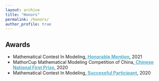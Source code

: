 ```yaml
---
layout: archive
title: "Honors"
permalink: /honors/
author_profile: true
---
```

## Awards

* Mathematical Contest In Modeling,<A href="https://YRPan1999.github.io/publications/2021_H_Award.pdf" style="color: #52adc8; text-decaration=underline"> **Honorable Mention**</A>, 2021
* MathorCup Mathematical Modeling Competition of China,<A href="https://YRPan1999.github.io/publications/2020_Mathorcup.pdf" style="color: #52adc8; text-decaration=underline"> **Chinese National First Prize**</A>, 2020
* Mathematical Contest In Modeling,<A href="https://YRPan1999.github.io/publications/2020_SP_Award.pdf" style="color: #52adc8; text-decaration=underline"> **Successful Participant**</A>, 2020

